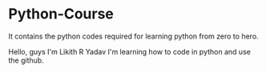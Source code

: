 # Python-Course
It contains the python codes required for learning python from zero to hero.

Hello, guys I'm Likith R Yadav
I'm learning how to code in python and use the github.
